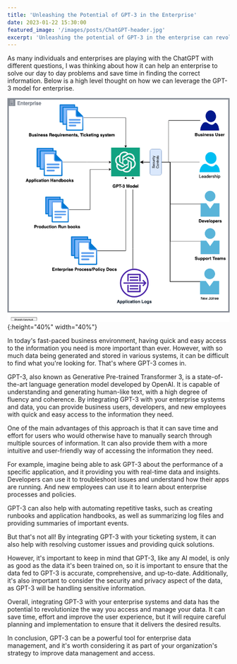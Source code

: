 ```yaml
---
title: 'Unleashing the Potential of GPT-3 in the Enterprise'
date: 2023-01-22 15:30:00
featured_image: '/images/posts/ChatGPT-header.jpg'  
excerpt: 'Unleashing the potential of GPT-3 in the enterprise can revolutionize the way you access and manage your data. With GPT-3, business users, developers, and new employees can quickly and easily access the information they need, saving time and effort. From real-time insights and troubleshooting to automating repetitive tasks, GPT-3 can help improve data management and access. Learn how to unlock the power of GPT-3 in your enterprise today.' 
--- 
```



As many individuals and enterprises are playing with the ChatGPT with different questions, I was thinking about how it can help an enterprise to solve our day to day problems and save time in finding the correct information. Below is a high level thought on how we can leverage the GPT-3 model for enterprise. 

![](/images/posts/GPT-enterprise-idea.png){:height="40%" width="40%"}  

In today's fast-paced business environment, having quick and easy access to the information you need is more important than ever. However, with so much data being generated and stored in various systems, it can be difficult to find what you're looking for. That's where GPT-3 comes in.

GPT-3, also known as Generative Pre-trained Transformer 3, is a state-of-the-art language generation model developed by OpenAI. It is capable of understanding and generating human-like text, with a high degree of fluency and coherence. By integrating GPT-3 with your enterprise systems and data, you can provide business users, developers, and new employees with quick and easy access to the information they need.

One of the main advantages of this approach is that it can save time and effort for users who would otherwise have to manually search through multiple sources of information. It can also provide them with a more intuitive and user-friendly way of accessing the information they need.

For example, imagine being able to ask GPT-3 about the performance of a specific application, and it providing you with real-time data and insights. Developers can use it to troubleshoot issues and understand how their apps are running. And new employees can use it to learn about enterprise processes and policies.

GPT-3 can also help with automating repetitive tasks, such as creating runbooks and application handbooks, as well as summarizing log files and providing summaries of important events.

But that's not all! By integrating GPT-3 with your ticketing system, it can also help with resolving customer issues and providing quick solutions.

However, it's important to keep in mind that GPT-3, like any AI model, is only as good as the data it's been trained on, so it is important to ensure that the data fed to GPT-3 is accurate, comprehensive, and up-to-date. Additionally, it's also important to consider the security and privacy aspect of the data, as GPT-3 will be handling sensitive information.

Overall, integrating GPT-3 with your enterprise systems and data has the potential to revolutionize the way you access and manage your data. It can save time, effort and improve the user experience, but it will require careful planning and implementation to ensure that it delivers the desired results.

In conclusion, GPT-3 can be a powerful tool for enterprise data management, and it's worth considering it as part of your organization's strategy to improve data management and access.

